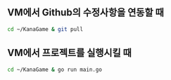 ## VM에서 Github의 수정사항을 연동할 때
```bash
cd ~/KanaGame & git pull
```

## VM에서 프로젝트를 실행시킬 때
```bash
cd ~/KanaGame & go run main.go
```